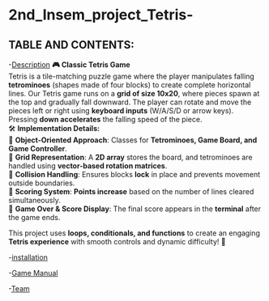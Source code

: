 # 2nd_Insem_project_Tetris-


## TABLE AND CONTENTS:

-[Description](#Description)
**🎮 Classic Tetris Game**  
Tetris is a tile-matching puzzle game where the player manipulates falling **tetrominoes** (shapes made of four blocks) to create complete horizontal lines. Our Tetris game runs on a **grid of size 10x20**, where pieces spawn at the top and gradually fall downward. The player can rotate and move the pieces left or right using **keyboard inputs** (W/A/S/D or arrow keys). Pressing **down accelerates** the falling speed of the piece.  
🛠 **Implementation Details:**  
🔹 **Object-Oriented Approach**: Classes for **Tetrominoes, Game Board, and Game Controller**.  
🔹 **Grid Representation**: A **2D array** stores the board, and tetrominoes are handled using **vector-based rotation matrices**.  
🔹 **Collision Handling**: Ensures blocks **lock** in place and prevents movement outside boundaries.  
🔹 **Scoring System**: **Points increase** based on the number of lines cleared simultaneously.  
🔹 **Game Over & Score Display**: The final score appears in the **terminal** after the game ends.  

This project uses **loops, conditionals, and functions** to create an engaging **Tetris experience** with smooth controls and dynamic difficulty! 🚀

-[installation](#installation)


-[Game Manual](#Game-Manual)


-[Team](#Team)
